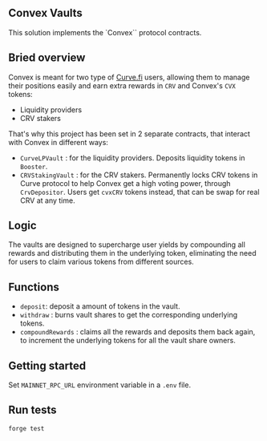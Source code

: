 ## Convex Vaults

This solution implements the `Convex`` protocol contracts.
## Bried overview

Convex is meant for two type of [Curve.fi](https://curve.fi/) users, allowing them to manage their positions easily and earn extra rewards in `CRV` and Convex's `CVX` tokens:
- Liquidity providers
- CRV stakers

That's why this project has been set in 2 separate contracts, that interact with Convex in different ways:

 - `CurveLPVault` : for the liquidity providers. Deposits liquidity tokens in `Booster`.
 - `CRVStakingVault` : for the CRV stakers. Permanently locks CRV tokens in Curve protocol to help Convex get a high voting power, through `CrvDepositor`. Users get `cvxCRV` tokens instead, that can be swap for real CRV at any time.

## Logic

The vaults are designed to supercharge user yields by compounding all rewards and distributing them in the underlying token, eliminating the need for users to claim various tokens from different sources. 

## Functions

- `deposit`: deposit a amount of tokens in the vault.
- `withdraw` : burns vault shares to get the corresponding underlying tokens.
- `compoundRewards` : claims all the rewards and deposits them back again, to increment the underlying tokens for all the vault share owners.

## Getting started
Set `MAINNET_RPC_URL` environment variable in a `.env` file.

## Run tests
```bash
forge test
```
